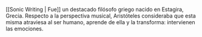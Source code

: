 [[Sonic Writing | Fue]] un destacado filósofo griego nacido en Estagira, Grecia. Respecto a la perspectiva musical, Aristóteles consideraba que esta misma atraviesa al ser humano, aprende de ella y la transforma: intervienen las emociones. 